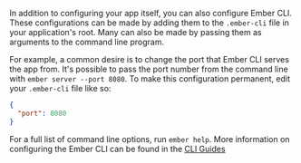 In addition to configuring your app itself, you can also configure Ember CLI.
These configurations can be made by adding them to the `.ember-cli` file in your application's root. Many can also be made by passing them as arguments to the command line program.

For example, a common desire is to change the port that Ember CLI serves the app from. It's possible to pass the port number from the command line with `ember server --port 8080`. To make this configuration permanent, edit your `.ember-cli` file like so:

```json
{
  "port": 8080
}
```

For a full list of command line options, run `ember help`.  More information on configuring the Ember CLI can be found in the [CLI Guides](https://cli.emberjs.com/release/appendix/configuration/)
